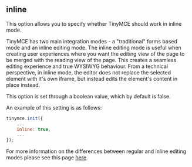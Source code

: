 
## inline

This option allows you to specify whether TinyMCE should work in inline mode.

TinyMCE has two main integration modes - a "traditional" forms based mode and an inline editing mode. The inline editing mode is useful when creating user experiences where you want the editing view of the page to be merged with the reading view of the page. This creates a seamless editing experience and true WYSIWYG behaviour. From a technical perspective, in inline mode, the editor does not replace the selected element with it's own iframe, but instead edits the element's content in place instead.

This option is set through a boolean value, which by default is false.

An example of this setting is as follows:

```js
tinymce.init({
    ...
    inline: true,
    ...
});
```

For more information on the differences between regular and inline editing modes please see this page [here](http://www.tinymce.com/wiki.php/Inline).

